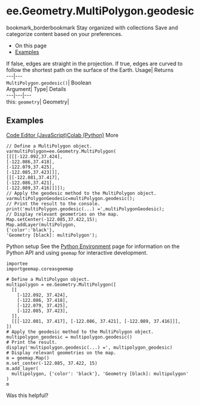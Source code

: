  
#  ee.Geometry.MultiPolygon.geodesic 
bookmark_borderbookmark Stay organized with collections  Save and categorize content based on your preferences.
  * On this page
  * [Examples](https://developers.google.com/earth-engine/apidocs/ee-geometry-multipolygon-geodesic#examples)


If false, edges are straight in the projection. If true, edges are curved to follow the shortest path on the surface of the Earth. 
Usage| Returns  
---|---  
`MultiPolygon.geodesic()`| Boolean  
Argument| Type| Details  
---|---|---  
this: `geometry`| Geometry|   
## Examples
[Code Editor (JavaScript)](https://developers.google.com/earth-engine/apidocs/ee-geometry-multipolygon-geodesic#code-editor-javascript-sample)[Colab (Python)](https://developers.google.com/earth-engine/apidocs/ee-geometry-multipolygon-geodesic#colab-python-sample) More
```
// Define a MultiPolygon object.
varmultiPolygon=ee.Geometry.MultiPolygon(
[[[[-122.092,37.424],
[-122.086,37.418],
[-122.079,37.425],
[-122.085,37.423]]],
[[[-122.081,37.417],
[-122.086,37.421],
[-122.089,37.416]]]]);
// Apply the geodesic method to the MultiPolygon object.
varmultiPolygonGeodesic=multiPolygon.geodesic();
// Print the result to the console.
print('multiPolygon.geodesic(...) =',multiPolygonGeodesic);
// Display relevant geometries on the map.
Map.setCenter(-122.085,37.422,15);
Map.addLayer(multiPolygon,
{'color':'black'},
'Geometry [black]: multiPolygon');
```
Python setup
See the [ Python Environment](https://developers.google.com/earth-engine/guides/python_install) page for information on the Python API and using `geemap` for interactive development.
```
importee
importgeemap.coreasgeemap
```
```
# Define a MultiPolygon object.
multipolygon = ee.Geometry.MultiPolygon([
  [[
    [-122.092, 37.424],
    [-122.086, 37.418],
    [-122.079, 37.425],
    [-122.085, 37.423],
  ]],
  [[[-122.081, 37.417], [-122.086, 37.421], [-122.089, 37.416]]],
])
# Apply the geodesic method to the MultiPolygon object.
multipolygon_geodesic = multipolygon.geodesic()
# Print the result.
display('multipolygon.geodesic(...) =', multipolygon_geodesic)
# Display relevant geometries on the map.
m = geemap.Map()
m.set_center(-122.085, 37.422, 15)
m.add_layer(
  multipolygon, {'color': 'black'}, 'Geometry [black]: multipolygon'
)
m
```

Was this helpful?
